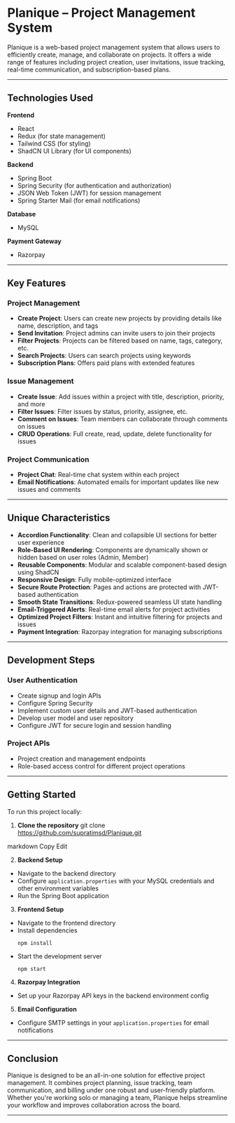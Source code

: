 # Planique – Project Management System

Planique is a web-based project management system that allows users to efficiently create, manage, and collaborate on projects. It offers a wide range of features including project creation, user invitations, issue tracking, real-time communication, and subscription-based plans.

---



## Technologies Used

**Frontend**  
- React  
- Redux (for state management)  
- Tailwind CSS (for styling)  
- ShadCN UI Library (for UI components)  

**Backend**  
- Spring Boot  
- Spring Security (for authentication and authorization)  
- JSON Web Token (JWT) for session management  
- Spring Starter Mail (for email notifications)  

**Database**  
- MySQL  

**Payment Gateway**  
- Razorpay  

---

## Key Features

### Project Management
- **Create Project**: Users can create new projects by providing details like name, description, and tags  
- **Send Invitation**: Project admins can invite users to join their projects  
- **Filter Projects**: Projects can be filtered based on name, tags, category, etc.  
- **Search Projects**: Users can search projects using keywords  
- **Subscription Plans**: Offers paid plans with extended features  

### Issue Management
- **Create Issue**: Add issues within a project with title, description, priority, and more  
- **Filter Issues**: Filter issues by status, priority, assignee, etc.  
- **Comment on Issues**: Team members can collaborate through comments on issues  
- **CRUD Operations**: Full create, read, update, delete functionality for issues  

### Project Communication
- **Project Chat**: Real-time chat system within each project  
- **Email Notifications**: Automated emails for important updates like new issues and comments  

---

## Unique Characteristics

- **Accordion Functionality**: Clean and collapsible UI sections for better user experience  
- **Role-Based UI Rendering**: Components are dynamically shown or hidden based on user roles (Admin, Member)  
- **Reusable Components**: Modular and scalable component-based design using ShadCN  
- **Responsive Design**: Fully mobile-optimized interface  
- **Secure Route Protection**: Pages and actions are protected with JWT-based authentication  
- **Smooth State Transitions**: Redux-powered seamless UI state handling  
- **Email-Triggered Alerts**: Real-time email alerts for project activities  
- **Optimized Project Filters**: Instant and intuitive filtering for projects and issues  
- **Payment Integration**: Razorpay integration for managing subscriptions  

---

## Development Steps

### User Authentication
- Create signup and login APIs  
- Configure Spring Security  
- Implement custom user details and JWT-based authentication  
- Develop user model and user repository  
- Configure JWT for secure login and session handling  

### Project APIs
- Project creation and management endpoints  
- Role-based access control for different project operations  

---
## Getting Started

To run this project locally:

1. **Clone the repository**
git clone https://github.com/supratimsd/Planique.git

markdown
Copy
Edit

2. **Backend Setup**
- Navigate to the backend directory  
- Configure `application.properties` with your MySQL credentials and other environment variables  
- Run the Spring Boot application

3. **Frontend Setup**
- Navigate to the frontend directory  
- Install dependencies  
  ```
  npm install
  ```
- Start the development server  
  ```
  npm start
  ```

4. **Razorpay Integration**
- Set up your Razorpay API keys in the backend environment config

5. **Email Configuration**
- Configure SMTP settings in your `application.properties` for email notifications

---
## Conclusion

Planique is designed to be an all-in-one solution for effective project management. It combines project planning, issue tracking, team communication, and billing under one robust and user-friendly platform. Whether you're working solo or managing a team, Planique helps streamline your workflow and improves collaboration across the board.

---


